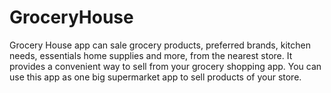 # GroceryHouse
Grocery House app can sale grocery products, preferred brands, kitchen needs, essentials home supplies and more, from the nearest store. It provides a convenient way to sell from your grocery shopping app. You can use this app as one big supermarket app to sell products of your store.
